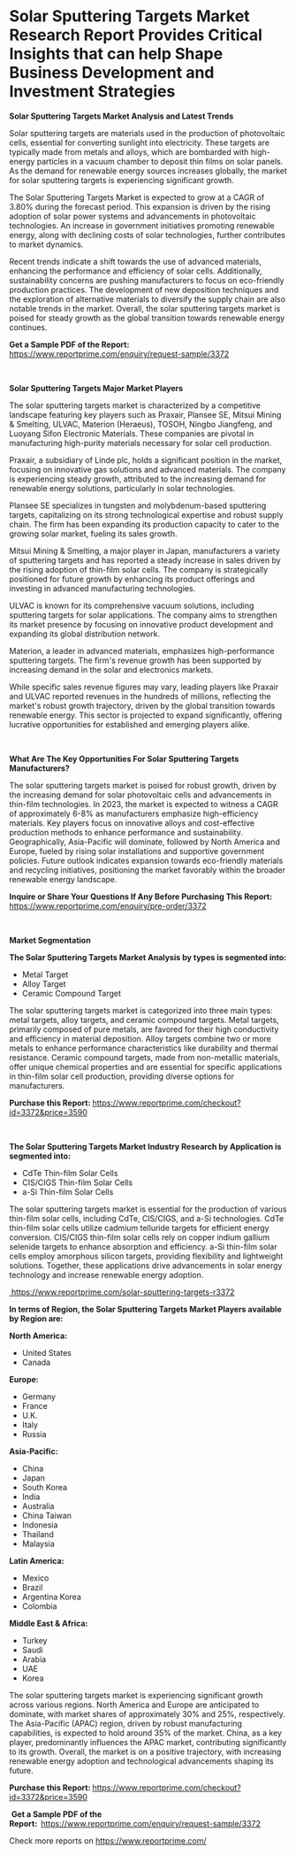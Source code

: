 <p><h1>Solar Sputtering Targets Market Research Report Provides Critical Insights that can help Shape Business Development and Investment Strategies</h1></p><p><strong>Solar Sputtering Targets Market Analysis and Latest Trends</strong></p>
<p><p>Solar sputtering targets are materials used in the production of photovoltaic cells, essential for converting sunlight into electricity. These targets are typically made from metals and alloys, which are bombarded with high-energy particles in a vacuum chamber to deposit thin films on solar panels. As the demand for renewable energy sources increases globally, the market for solar sputtering targets is experiencing significant growth.</p><p>The Solar Sputtering Targets Market is expected to grow at a CAGR of 3.80% during the forecast period. This expansion is driven by the rising adoption of solar power systems and advancements in photovoltaic technologies. An increase in government initiatives promoting renewable energy, along with declining costs of solar technologies, further contributes to market dynamics.</p><p>Recent trends indicate a shift towards the use of advanced materials, enhancing the performance and efficiency of solar cells. Additionally, sustainability concerns are pushing manufacturers to focus on eco-friendly production practices. The development of new deposition techniques and the exploration of alternative materials to diversify the supply chain are also notable trends in the market. Overall, the solar sputtering targets market is poised for steady growth as the global transition towards renewable energy continues.</p></p>
<p><strong>Get a Sample PDF of the Report:&nbsp;</strong> <a href="https://www.reportprime.com/enquiry/request-sample/3372?utm_campaign=2987&utm_medium=2&utm_source=Github&utm_content=ia&utm_term=18032025&utm_id=solar-sputtering-targets">https://www.reportprime.com/enquiry/request-sample/3372</a></p>
<p>&nbsp;</p>
<p><strong>Solar Sputtering Targets Major Market Players</strong></p>
<p><p>The solar sputtering targets market is characterized by a competitive landscape featuring key players such as Praxair, Plansee SE, Mitsui Mining & Smelting, ULVAC, Materion (Heraeus), TOSOH, Ningbo Jiangfeng, and Luoyang Sifon Electronic Materials. These companies are pivotal in manufacturing high-purity materials necessary for solar cell production.</p><p>Praxair, a subsidiary of Linde plc, holds a significant position in the market, focusing on innovative gas solutions and advanced materials. The company is experiencing steady growth, attributed to the increasing demand for renewable energy solutions, particularly in solar technologies.</p><p>Plansee SE specializes in tungsten and molybdenum-based sputtering targets, capitalizing on its strong technological expertise and robust supply chain. The firm has been expanding its production capacity to cater to the growing solar market, fueling its sales growth.</p><p>Mitsui Mining & Smelting, a major player in Japan, manufacturers a variety of sputtering targets and has reported a steady increase in sales driven by the rising adoption of thin-film solar cells. The company is strategically positioned for future growth by enhancing its product offerings and investing in advanced manufacturing technologies.</p><p>ULVAC is known for its comprehensive vacuum solutions, including sputtering targets for solar applications. The company aims to strengthen its market presence by focusing on innovative product development and expanding its global distribution network.</p><p>Materion, a leader in advanced materials, emphasizes high-performance sputtering targets. The firm's revenue growth has been supported by increasing demand in the solar and electronics markets.</p><p>While specific sales revenue figures may vary, leading players like Praxair and ULVAC reported revenues in the hundreds of millions, reflecting the market's robust growth trajectory, driven by the global transition towards renewable energy. This sector is projected to expand significantly, offering lucrative opportunities for established and emerging players alike.</p></p>
<p>&nbsp;</p>
<p><strong>What Are The Key Opportunities For Solar Sputtering Targets Manufacturers?</strong></p>
<p><p>The solar sputtering targets market is poised for robust growth, driven by the increasing demand for solar photovoltaic cells and advancements in thin-film technologies. In 2023, the market is expected to witness a CAGR of approximately 6-8% as manufacturers emphasize high-efficiency materials. Key players focus on innovative alloys and cost-effective production methods to enhance performance and sustainability. Geographically, Asia-Pacific will dominate, followed by North America and Europe, fueled by rising solar installations and supportive government policies. Future outlook indicates expansion towards eco-friendly materials and recycling initiatives, positioning the market favorably within the broader renewable energy landscape.</p></p>
<p><strong>Inquire or Share Your Questions If Any Before Purchasing This Report:</strong> <a href="https://www.reportprime.com/enquiry/pre-order/3372?utm_campaign=2987&utm_medium=2&utm_source=Github&utm_content=ia&utm_term=18032025&utm_id=solar-sputtering-targets">https://www.reportprime.com/enquiry/pre-order/3372</a></p>
<p>&nbsp;</p>
<p><strong>Market Segmentation</strong></p>
<p><strong>The Solar Sputtering Targets Market Analysis by types is segmented into:</strong></p>
<p><ul><li>Metal Target</li><li>Alloy Target</li><li>Ceramic Compound Target</li></ul></p>
<p><p>The solar sputtering targets market is categorized into three main types: metal targets, alloy targets, and ceramic compound targets. Metal targets, primarily composed of pure metals, are favored for their high conductivity and efficiency in material deposition. Alloy targets combine two or more metals to enhance performance characteristics like durability and thermal resistance. Ceramic compound targets, made from non-metallic materials, offer unique chemical properties and are essential for specific applications in thin-film solar cell production, providing diverse options for manufacturers.</p></p>
<p><strong>Purchase this Report:&nbsp;</strong><a href="https://www.reportprime.com/checkout?id=3372&price=3590&utm_campaign=2987&utm_medium=2&utm_source=Github&utm_content=ia&utm_term=18032025&utm_id=solar-sputtering-targets">https://www.reportprime.com/checkout?id=3372&price=3590</a></p>
<p>&nbsp;</p>
<p><strong>The Solar Sputtering Targets Market Industry Research by Application is segmented into:</strong></p>
<p><ul><li>CdTe Thin-film Solar Cells</li><li>CIS/CIGS Thin-film Solar Cells</li><li>a-Si Thin-film Solar Cells</li></ul></p>
<p><p>The solar sputtering targets market is essential for the production of various thin-film solar cells, including CdTe, CIS/CIGS, and a-Si technologies. CdTe thin-film solar cells utilize cadmium telluride targets for efficient energy conversion. CIS/CIGS thin-film solar cells rely on copper indium gallium selenide targets to enhance absorption and efficiency. a-Si thin-film solar cells employ amorphous silicon targets, providing flexibility and lightweight solutions. Together, these applications drive advancements in solar energy technology and increase renewable energy adoption.</p></p>
<p><a href="https://www.reportprime.com/solar-sputtering-targets-r3372?utm_campaign=2987&utm_medium=2&utm_source=Github&utm_content=ia&utm_term=18032025&utm_id=solar-sputtering-targets">&nbsp;https://www.reportprime.com/solar-sputtering-targets-r3372</a></p>
<p><strong>In terms of Region, the Solar Sputtering Targets Market Players available by Region are:</strong></p>
<p>
    <p> <strong> North America: </strong>
        <ul>
            <li>United States</li>
            <li>Canada</li>
        </ul>
        </p> 
    <p> <strong> Europe: </strong>
        <ul>
            <li>Germany</li>
            <li>France</li>
            <li>U.K.</li>
            <li>Italy</li>
            <li>Russia</li>
        </ul>
        </p> 
    <p> <strong> Asia-Pacific: </strong>
        <ul>
            <li>China</li>
            <li>Japan</li>
            <li>South Korea</li>
            <li>India</li>
            <li>Australia</li>
            <li>China Taiwan</li>
            <li>Indonesia</li>
            <li>Thailand</li>
            <li>Malaysia</li>
        </ul>
        </p> 
    <p> <strong> Latin America: </strong>
        <ul>
            <li>Mexico</li>
            <li>Brazil</li>
            <li>Argentina Korea</li>
            <li>Colombia</li>
        </ul>
        </p> 
    <p> <strong> Middle East & Africa: </strong>
        <ul>
            <li>Turkey</li>
            <li>Saudi</li>
            <li>Arabia</li>
            <li>UAE</li>
            <li>Korea</li>
        </ul>
    </p>
    </p>
<p><p>The solar sputtering targets market is experiencing significant growth across various regions. North America and Europe are anticipated to dominate, with market shares of approximately 30% and 25%, respectively. The Asia-Pacific (APAC) region, driven by robust manufacturing capabilities, is expected to hold around 35% of the market. China, as a key player, predominantly influences the APAC market, contributing significantly to its growth. Overall, the market is on a positive trajectory, with increasing renewable energy adoption and technological advancements shaping its future.</p></p>
<p><strong>Purchase this Report: </strong><a href="https://www.reportprime.com/checkout?id=3372&price=3590&utm_campaign=2987&utm_medium=2&utm_source=Github&utm_content=ia&utm_term=18032025&utm_id=solar-sputtering-targets">https://www.reportprime.com/checkout?id=3372&price=3590</a></p>
<p>&nbsp;<strong>Get a Sample PDF of the Report:&nbsp;&nbsp;</strong><a href="https://www.reportprime.com/enquiry/request-sample/3372?utm_campaign=2987&utm_medium=2&utm_source=Github&utm_content=ia&utm_term=18032025&utm_id=solar-sputtering-targets">https://www.reportprime.com/enquiry/request-sample/3372</a></p>
<p><strong></strong></p>
<p>Check more reports on <a href="https://www.reportprime.com/?utm_campaign=2987&utm_medium=2&utm_source=Github&utm_content=ia&utm_term=18032025&utm_id=solar-sputtering-targets">https://www.reportprime.com/</a></p>